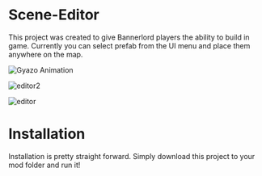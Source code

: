 # Scene-Editor


This project was created to give Bannerlord players the ability to build in game. Currently you can select prefab from the UI menu and place them anywhere on the map.



![Gyazo Animation](https://user-images.githubusercontent.com/38366722/133660210-76d0285e-4e1a-4347-80b7-64f2451ece8a.gif)

![editor2](https://user-images.githubusercontent.com/38366722/133576336-797cd86f-97eb-474d-81cd-b7c48ceaf4dd.png)


![editor](https://user-images.githubusercontent.com/38366722/133576356-c729c3ba-3515-4a43-aa08-840a5eba25ed.png)



# Installation

Installation is pretty straight forward. Simply download this project to your mod folder and run it!
